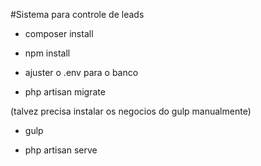 #Sistema para controle de leads 


- composer install

- npm install

- ajuster o .env para o banco

- php artisan migrate

(talvez precisa instalar os negocios do gulp manualmente)

- gulp

- php artisan serve

